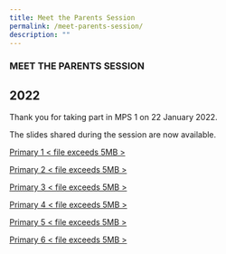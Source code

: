 ```yaml
---
title: Meet the Parents Session
permalink: /meet-parents-session/
description: ""
---
```

### MEET THE PARENTS SESSION

2022
----

Thank you for taking part in MPS 1 on 22 January 2022.

The slides shared during the session are now available.

[Primary 1 < file exceeds 5MB >](https://yunengpri.moe.edu.sg/wp-content/uploads/2022/01/MPS1_P1.pdf)

[Primary 2 < file exceeds 5MB >](https://yunengpri.moe.edu.sg/wp-content/uploads/2022/01/MPS1_P2.pdf)

[Primary 3 < file exceeds 5MB >](https://yunengpri.moe.edu.sg/wp-content/uploads/2022/01/MPS1_P3.pdf)

[Primary 4 < file exceeds 5MB >](https://yunengpri.moe.edu.sg/wp-content/uploads/2022/01/MPS1_P4.pdf)

[Primary 5 < file exceeds 5MB >](https://yunengpri.moe.edu.sg/wp-content/uploads/2022/01/MPS1_P5.pdf)

[Primary 6 < file exceeds 5MB >](https://yunengpri.moe.edu.sg/wp-content/uploads/2022/01/MPS1_P6.pdf)
